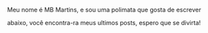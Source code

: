 Meu nome é MB Martins, e sou uma polimata que gosta de escrever

abaixo, você encontra-ra meus ultimos posts, espero que se divirta!